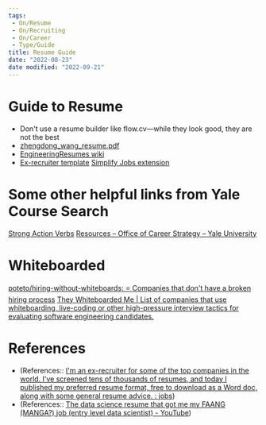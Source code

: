 ```yaml
---
tags:
 - On/Resume
 - On/Recruiting
 - On/Career
 - Type/Guide
title: Resume Guide
date: "2022-08-23"
date modified: "2022-09-21"
---
```


# Guide to Resume
- Don't use a resume builder like flow.cv—while they look good, they are not the best
- [zhengdong\_wang\_resume.pdf](https://zhengdongwang.com/assets/documents/zhengdong_wang_resume.pdf)
- [EngineeringResumes wiki](https://www.reddit.com/r/EngineeringResumes/comments/m2cc65/new_and_improved_wiki/)
- [Ex-recruiter template](https://www.reddit.com/r/jobs/comments/7y8k6p/im_an_exrecruiter_for_some_of_the_top_companies/)
[Simplify Jobs extension](https://chrome.google.com/webstore/detail/simplify-%E2%80%93-autofill-your/pbanhockgagggenencehbnadejlgchfc/related)

# Some other helpful links from Yale Course Search
[Strong Action Verbs](https://cdn.ocs.yale.edu/wp-content/uploads/sites/77/2020/05/2016_Resume_Action_Verbs.pdf)
[Resources – Office of Career Strategy – Yale University](https://ocs.yale.edu/resources/?shared_category=resumes)

# Whiteboarded
[poteto/hiring-without-whiteboards: ⭐️ Companies that don't have a broken hiring process](https://github.com/poteto/hiring-without-whiteboards)
[They Whiteboarded Me | List of companies that use whiteboarding, live-coding or other high-pressure interview tactics for evaluating software engineering candidates.](https://they.whiteboarded.me/)

# References
- (References:: [I'm an ex-recruiter for some of the top companies in the world. I've screened tens of thousands of resumes, and today I published my preferred resume format, free to download as a Word doc, along with some general resume advice. : jobs](https://www.reddit.com/r/jobs/comments/7y8k6p/im_an_exrecruiter_for_some_of_the_top_companies/))
- (References:: [The data science resume that got me my FAANG (MANGA?) job (entry level data scientist) - YouTube](https://www.youtube.com/watch?v=vx-x-yXXE9I))

